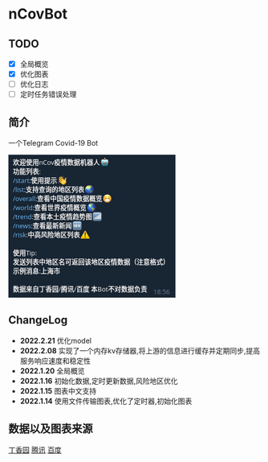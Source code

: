 # nCovBot

## TODO

- [x] 全局概览
- [x] 优化图表
- [ ] 优化日志
- [ ] 定时任务错误处理

## 简介

一个Telegram Covid-19 Bot

![nCovBot](https://github.com/varz1/pics/blob/master/bot.png?raw=true)

## ChangeLog
- **2022.2.21** 优化model
- **2022.2.08** 实现了一个内存kv存储器,将上游的信息进行缓存并定期同步,提高服务响应速度和稳定性
- **2022.1.20** 全局概览
- **2022.1.16** 初始化数据,定时更新数据,风险地区优化
- **2022.1.15** 图表中文支持
- **2022.1.14** 使用文件传输图表,优化了定时器,初始化图表

## 数据以及图表来源

[丁香园](https://github.com/BlankerL/DXY-COVID-19-Data)
[腾讯](https://news.qq.com/zt2020/page/feiyan.htm#/)
[百度](https://voice.baidu.com/act/newpneumonia/newpneumonia)